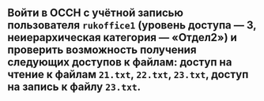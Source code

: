 ## Войти в ОССН с учётной записью пользователя `rukoffice1` (уровень доступа — 3, неиерархическая категория — «Отдел2») и проверить возможность получения следующих доступов к файлам: доступ на чтение к файлам `21.txt`, `22.txt`, `23.txt`, доступ на запись к файлу `23.txt`.

